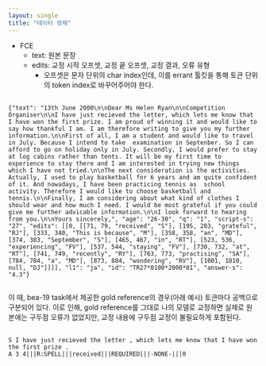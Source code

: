 ```yaml
---
layout: single
title: "데이터 정제"
---
```


* FCE
  * text: 원본 문장
  * edits: 교정 시작 오프셋, 교정 끝 오프셋, 교정 결과, 오류 유형
    * 오프셋은 문자 단위의 char index인데, 이를 errant 툴킷을 통해 토큰 단위의 token index로 바꾸어주어야 한다. 
<pre>
  <code>
{"text": "13th June 2000\n\nDear Ms Helen Ryan\n\nCompetition Organiser\n\nI have just recieved the letter, which lets me know that I have won the first prize. I am proud of winning it and would like to say how thankful I am. I am therefore writing to give you my further information.\n\nFirst of all, I am a student and would like to travel in July. Because I intend to take  examination in Septenber. So I can afford to go on holiday only in July. Secondly, I would prefer to stay at log cabins rather than tents. It will be my first time to experience to stay there and I am interested in trying new things which I have not tried.\n\nThe next consideration is the activities. Actually, I used to play basketball for 6 years and am quite confident of it. And nowadays, I have been practicing tennis as  school activity. Therefore I would like to choose basketball and tennis.\n\nFinally, I am considering about what kind of clothes I should wear and how much I need. I would be most grateful if you could give me further advicable information.\n\nI look forward to hearing from you.\n\nYours sincerely,", "age": "26-30", "q": "1", "script-s": "27", "edits": [[0, [[71, 79, "received", "S"], [195, 203, "grateful", "RJ"], [333, 340, "This is because", "M"], [358, 358, "an", "MD"], [374, 383, "September", "S"], [465, 467, "in", "RT"], [523, 536, "experiencing", "FV"], [537, 544, "staying", "FV"], [730, 732, "at", "RT"], [741, 749, "recently", "RY"], [763, 773, "practising", "SA"], [784, 784, "a", "MD"], [873, 884, "wondering", "RV"], [1001, 1010, null, "DJ"]]]], "l1": "ja", "id": "TR27*0100*2000*01", "answer-s": "4.3"}
  </code>
</pre>

이 때, bea-19 task에서 제공한 gold reference의 경우(아래 예시) 토큰마다 공백으로 구분되어 있다.
이로 인해, gold reference를 그대로 나의 모델로 교정하면 실제로 원본에는 구두점 오류가 없었지만, 교정 내용에 구두점 교정이 불필요하게 포함된다.

<pre>
  <code>
S I have just recieved the letter , which lets me know that I have won the first prize .
A 3 4|||R:SPELL|||received|||REQUIRED|||-NONE-|||0
  </code>
</pre>
